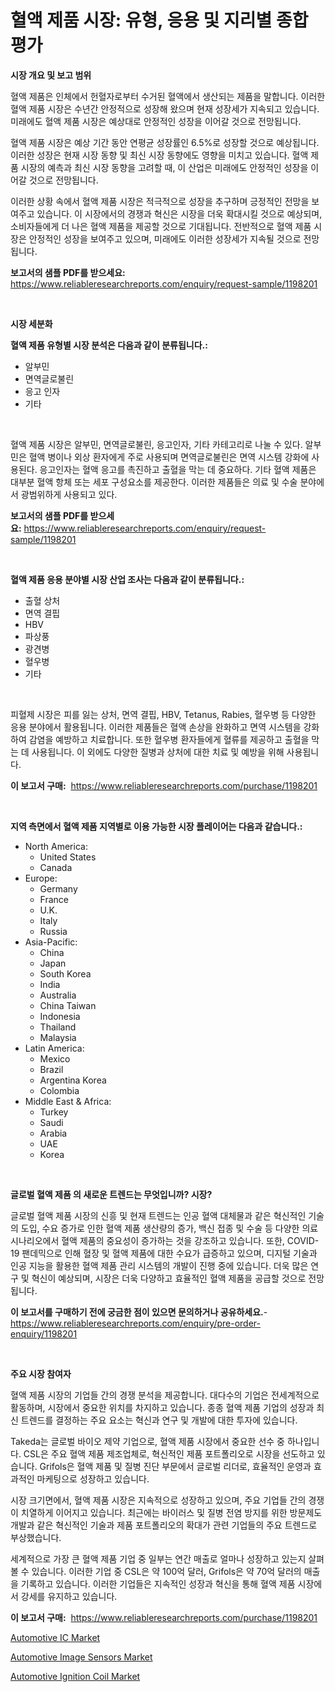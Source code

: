 <p><h1>혈액 제품 시장: 유형, 응용 및 지리별 종합 평가</h1></p><p><strong>시장 개요 및 보고 범위</strong></p>
<p><p>혈액 제품은 인체에서 헌혈자로부터 수거된 혈액에서 생산되는 제품을 말합니다. 이러한 혈액 제품 시장은 수년간 안정적으로 성장해 왔으며 현재 성장세가 지속되고 있습니다. 미래에도 혈액 제품 시장은 예상대로 안정적인 성장을 이어갈 것으로 전망됩니다.</p><p>혈액 제품 시장은 예상 기간 동안 연평균 성장률인 6.5%로 성장할 것으로 예상됩니다. 이러한 성장은 현재 시장 동향 및 최신 시장 동향에도 영향을 미치고 있습니다. 혈액 제품 시장의 예측과 최신 시장 동향을 고려할 때, 이 산업은 미래에도 안정적인 성장을 이어갈 것으로 전망됩니다.</p><p>이러한 상황 속에서 혈액 제품 시장은 적극적으로 성장을 추구하며 긍정적인 전망을 보여주고 있습니다. 이 시장에서의 경쟁과 혁신은 시장을 더욱 확대시킬 것으로 예상되며, 소비자들에게 더 나은 혈액 제품을 제공할 것으로 기대됩니다. 전반적으로 혈액 제품 시장은 안정적인 성장을 보여주고 있으며, 미래에도 이러한 성장세가 지속될 것으로 전망됩니다.</p></p>
<p><strong>보고서의 샘플 PDF를 받으세요:</strong> <a href="https://www.reliableresearchreports.com/enquiry/request-sample/1198201">https://www.reliableresearchreports.com/enquiry/request-sample/1198201</a></p>
<p>&nbsp;</p>
<p><strong>시장 세분화</strong></p>
<p><strong>혈액 제품 유형별 시장 분석은 다음과 같이 분류됩니다.:</strong></p>
<p><ul><li>알부민</li><li>면역글로불린</li><li>응고 인자</li><li>기타</li></ul></p>
<p>&nbsp;</p>
<p><p>혈액 제품 시장은 알부민, 면역글로불린, 응고인자, 기타 카테고리로 나눌 수 있다. 알부민은 혈액 병이나 외상 환자에게 주로 사용되며 면역글로불린은 면역 시스템 강화에 사용된다. 응고인자는 혈액 응고를 촉진하고 출혈을 막는 데 중요하다. 기타 혈액 제품은 대부분 혈액 항체 또는 세포 구성요소를 제공한다. 이러한 제품들은 의료 및 수술 분야에서 광범위하게 사용되고 있다.</p></p>
<p><strong>보고서의 샘플 PDF를 받으세요:</strong>&nbsp;<a href="https://www.reliableresearchreports.com/enquiry/request-sample/1198201">https://www.reliableresearchreports.com/enquiry/request-sample/1198201</a></p>
<p>&nbsp;</p>
<p><strong> 혈액 제품 응용 분야별 시장 산업 조사는 다음과 같이 분류됩니다.:</strong></p>
<p><ul><li>출혈 상처</li><li>면역 결핍</li><li>HBV</li><li>파상풍</li><li>광견병</li><li>혈우병</li><li>기타</li></ul></p>
<p>&nbsp;</p>
<p><p>피혈제 시장은 피를 잃는 상처, 면역 결핍, HBV, Tetanus, Rabies, 혈우병 등 다양한 응용 분야에서 활용됩니다. 이러한 제품들은 혈액 손상을 완화하고 면역 시스템을 강화하여 감염을 예방하고 치료합니다. 또한 혈우병 환자들에게 혈류를 제공하고 출혈을 막는 데 사용됩니다. 이 외에도 다양한 질병과 상처에 대한 치료 및 예방을 위해 사용됩니다.</p></p>
<p><strong>이 보고서 구매:</strong>&nbsp; <a href="https://www.reliableresearchreports.com/purchase/1198201">https://www.reliableresearchreports.com/purchase/1198201</a></p>
<p>&nbsp;</p>
<p><strong>지역 측면에서 혈액 제품 지역별로 이용 가능한 시장 플레이어는 다음과 같습니다.:</strong></p>
<p><ul>
    <li>
        North America:
        <ul>
            <li>United States</li>
            <li>Canada</li>
        </ul>
    </li>
    <li>
        Europe:
        <ul>
            <li>Germany</li>
            <li>France</li>
            <li>U.K.</li>
            <li>Italy</li>
            <li>Russia</li>
        </ul>
    </li>
    <li>
        Asia-Pacific:
        <ul>
            <li>China</li>
            <li>Japan</li>
            <li>South Korea</li>
            <li>India</li>
            <li>Australia</li>
            <li>China Taiwan</li>
            <li>Indonesia</li>
            <li>Thailand</li>
            <li>Malaysia</li>
        </ul>
    </li>
    <li>
        Latin America:
        <ul>
            <li>Mexico</li>
            <li>Brazil</li>
            <li>Argentina Korea</li>
            <li>Colombia</li>
        </ul>
    </li>
    <li>
        Middle East & Africa:
        <ul>
            <li>Turkey</li>
            <li>Saudi</li>
            <li>Arabia</li>
            <li>UAE</li>
            <li>Korea</li>
        </ul>
    </li>
    </ul></p>
<p>&nbsp;</p>
<p><strong>글로벌 혈액 제품 의 새로운 트렌드는 무엇입니까? 시장?</strong></p>
<p><p>글로벌 혈액 제품 시장의 신흥 및 현재 트렌드는 인공 혈액 대체물과 같은 혁신적인 기술의 도입, 수요 증가로 인한 혈액 제품 생산량의 증가, 백신 접종 및 수술 등 다양한 의료 시나리오에서 혈액 제품의 중요성이 증가하는 것을 강조하고 있습니다. 또한, COVID-19 팬데믹으로 인해 혈장 및 혈액 제품에 대한 수요가 급증하고 있으며, 디지털 기술과 인공 지능을 활용한 혈액 제품 관리 시스템의 개발이 진행 중에 있습니다. 더욱 많은 연구 및 혁신이 예상되며, 시장은 더욱 다양하고 효율적인 혈액 제품을 공급할 것으로 전망됩니다.</p></p>
<p><strong>이 보고서를 구매하기 전에 궁금한 점이 있으면 문의하거나 공유하세요.</strong>- <a href="https://www.reliableresearchreports.com/enquiry/pre-order-enquiry/1198201">https://www.reliableresearchreports.com/enquiry/pre-order-enquiry/1198201</a></p>
<p>&nbsp;</p>
<p><strong>주요 시장 참여자</strong></p>
<p><p>혈액 제품 시장의 기업들 간의 경쟁 분석을 제공합니다. 대다수의 기업은 전세계적으로 활동하며, 시장에서 중요한 위치를 차지하고 있습니다. 종종 혈액 제품 기업의 성장과 최신 트렌드를 결정하는 주요 요소는 혁신과 연구 및 개발에 대한 투자에 있습니다.</p><p>Takeda는 글로벌 바이오 제약 기업으로, 혈액 제품 시장에서 중요한 선수 중 하나입니다. CSL은 주요 혈액 제품 제조업체로, 혁신적인 제품 포트폴리오로 시장을 선도하고 있습니다. Grifols은 혈액 제품 및 질병 진단 부문에서 글로벌 리더로, 효율적인 운영과 효과적인 마케팅으로 성장하고 있습니다.</p><p>시장 크기면에서, 혈액 제품 시장은 지속적으로 성장하고 있으며, 주요 기업들 간의 경쟁이 치열하게 이어지고 있습니다. 최근에는 바이러스 및 질병 전염 방지를 위한 방문제도 개발과 같은 혁신적인 기술과 제품 포트폴리오의 확대가 관련 기업들의 주요 트렌드로 부상했습니다.</p><p>세계적으로 가장 큰 혈액 제품 기업 중 일부는 연간 매출로 얼마나 성장하고 있는지 살펴볼 수 있습니다. 이러한 기업 중 CSL은 약 100억 달러, Grifols은 약 70억 달러의 매출을 기록하고 있습니다. 이러한 기업들은 지속적인 성장과 혁신을 통해 혈액 제품 시장에서 강세를 유지하고 있습니다.</p></p>
<p><strong>이 보고서 구매:</strong>&nbsp;&nbsp;<a href="https://www.reliableresearchreports.com/purchase/1198201">https://www.reliableresearchreports.com/purchase/1198201</a></p>
<p><p><a href="https://github.com/juancolorado15/Market-Research-Report-List-1/blob/main/automotive-ic-market.md">Automotive IC Market</a></p><p><a href="https://github.com/Glendatilghmankmgz0rbhwpy/Market-Research-Report-List-1/blob/main/automotive-image-sensors-market.md">Automotive Image Sensors Market</a></p><p><a href="https://github.com/dx0328/Market-Research-Report-List-1/blob/main/automotive-ignition-coil-market.md">Automotive Ignition Coil Market</a></p></p>
